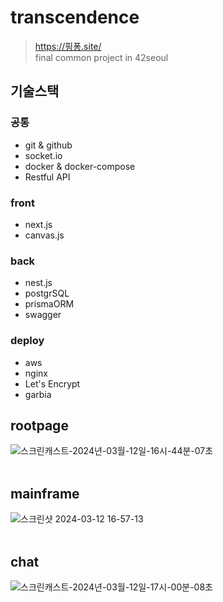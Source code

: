 # transcendence
 >https://핑퐁.site/<br/>
 >final common project in 42seoul

## 기술스택
### 공통
- git & github
- socket.io
- docker & docker-compose
- Restful API

### front
- next.js
- canvas.js

### back
- nest.js
- postgrSQL
- prismaORM
- swagger

### deploy
- aws
- nginx
- Let's Encrypt
- garbia

## rootpage
![스크린캐스트-2024년-03월-12일-16시-44분-07초](https://github.com/POKUDING/transcendence/assets/92212524/35a09ac4-1f68-423d-b33d-7010a6cbeba3)
<br/>
<br/>
## mainframe
![스크린샷 2024-03-12 16-57-13](https://github.com/POKUDING/transcendence/assets/92212524/5de606db-b425-47b3-bfb1-45c0e21b14cd)
<br/>
<br/>
## chat
![스크린캐스트-2024년-03월-12일-17시-00분-08초](https://github.com/POKUDING/transcendence/assets/92212524/d66ceec2-8906-4ad5-ba73-a1335ea708c7)
<br/>
<br/>
